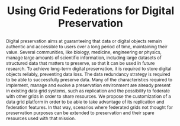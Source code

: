 ---
abstract: Digital preservation aims at guaranteeing that data or digital objects remain
  authentic and accessible to users over a long period of time, maintaining their
  value. Several communities, like biology, medicine, engineering or physics, manage
  large amounts of scientific information, including large datasets of structured
  data that matters to preserve, so that it can be used in future research. To achieve
  long-term digital preservation, it is required to store digital objects  reliably,
  preventing data loss. The data redundancy strategy is required to be able to successfully
  preserve data. Many of the characteristics required to implement, manage and evolve
  a preservation environment are already present in existing data grid systems, such
  as replication and the possibility to federate with other grids in order to share
  resources. We propose the customization of a data grid platform in order to be able
  to take advantage of its replication and federation features. In that way, scenarios
  where federated grids not thought for preservation purposes can be extended to preservation
  and their spare resources used with that mission.
creators:
- Antunes, Gonçalo
- Pina, Helder
date: null
document_url: https://services.phaidra.univie.ac.at/api/object/o:294216/download
grand_parent: iPRES
institutions: []
keywords:
- singapore
- data grids
- digital preservation
- redundancy
- federations
- replication
landing_page_url: https://phaidra.univie.ac.at/o:294216
language: eng
layout: publication
license: CC BY-SA 3.0 AT
notes_url: null
parent: iPRES 2011
publication_type: paper
size: 547084
slides_url: null
source_name: iPRES
stream_url: null
title: Using Grid Federations for Digital Preservation
year: 2011
---